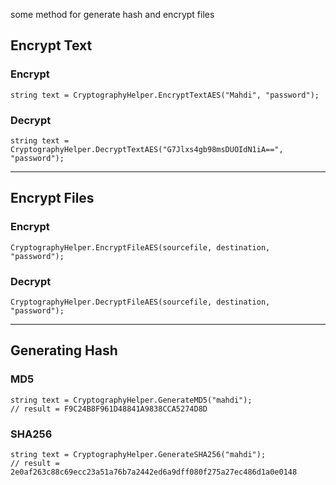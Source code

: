 some method for generate hash and encrypt files

## Encrypt Text
### Encrypt
```
string text = CryptographyHelper.EncryptTextAES("Mahdi", "password");
```
### Decrypt
```
string text = CryptographyHelper.DecryptTextAES("G7Jlxs4gb98msDUOIdN1iA==", "password");
```

***

## Encrypt Files
### Encrypt
```
CryptographyHelper.EncryptFileAES(sourcefile, destination, "password");
```
### Decrypt
```
CryptographyHelper.DecryptFileAES(sourcefile, destination, "password");
```

***
## Generating Hash
### MD5
```
string text = CryptographyHelper.GenerateMD5("mahdi");
// result = F9C24B8F961D48841A9838CCA5274D8D
```

### SHA256
```
string text = CryptographyHelper.GenerateSHA256("mahdi");
// result = 2e0af263c88c69ecc23a51a76b7a2442ed6a9dff080f275a27ec486d1a0e0148
```